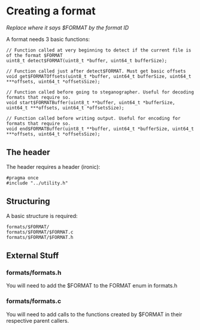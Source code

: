 # Creating a format
*Replace where it says $FORMAT by the format ID*

A format needs 3 basic functions:
```
// Function called at very beginning to detect if the current file is of the format $FORMAT
uint8_t detect$FORMAT(uint8_t *buffer, uint64_t bufferSize);

// Function called just after detect$FORMAT. Must get basic offsets
void get$FORMATOffsets(uint8_t *buffer, uint64_t bufferSize, uint64_t ***offsets, uint64_t *offsetsSize);

// Function called before going to steganographer. Useful for decoding formats that require so.
void start$FORMATBuffer(uint8_t **buffer, uint64_t *bufferSize, uint64_t ***offsets, uint64_t *offsetsSize);

// Function called before writing output. Useful for encoding for formats that require so.
void end$FORMATBuffer(uint8_t **buffer, uint64_t *bufferSize, uint64_t ***offsets, uint64_t *offsetsSize);
```

## The header

The header requires a header (ironic):
```
#pragma once
#include "../utility.h"
```

## Structuring

A basic structure is required:
```
formats/$FORMAT/
formats/$FORMAT/$FORMAT.c
formats/$FORMAT/$FORMAT.h
```

## External Stuff

### formats/formats.h

You will need to add the $FORMAT to the FORMAT enum in formats.h

### formats/formats.c

You will need to add calls to the functions created by $FORMAT in their respective parent callers.
